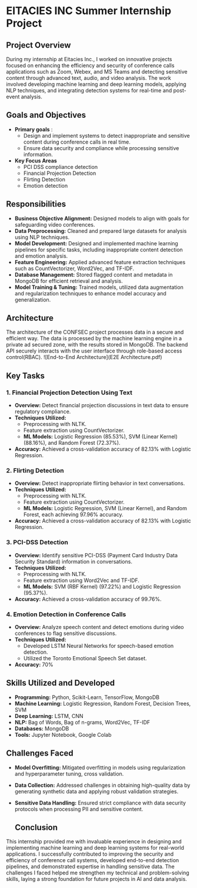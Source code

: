 # EITACIES INC Summer Internship Project

## Project Overview
During my internship at Eitacies Inc., I worked on innovative projects focused on enhancing the efficiency and security of conference calls applications such as Zoom, Webex, and MS Teams and detecting sensitive content through advanced text, audio, and video analysis. The work involved developing machine learning and deep learning models, applying NLP techniques, and integrating detection systems for real-time and post-event analysis.

## Goals and Objectives
- **Primary goals** :
  - Design and implement systems to detect inappropriate and sensitive content during conference calls in real time.
  - Ensure data security and compliance while processing sensitive information.
- **Key Focus Areas**
  - PCI DSS compliance detection
  - Financial Projection Detection
  - Flirting Detection
  - Emotion detection

## Responsibilities
- **Business Objective Alignment:** Designed models to align with goals for safeguarding video conferences.
- **Data Preprocessing:** Cleaned and prepared large datasets for analysis using NLP techniques.
- **Model Development:** Designed and implemented machine learning pipelines for specific tasks, including inappropriate content detection and emotion analysis.
- **Feature Engineering:** Applied advanced feature extraction techniques such as CountVectorizer, Word2Vec, and TF-IDF.
- **Database Management:** Stored flagged content and metadata in MongoDB for efficient retrieval and analysis.
- **Model Training & Tuning:** Trained models, utilized data augmentation and regularization techniques to enhance model accuracy and generalization.

## Architecture
The architecture of the CONFSEC project processes data in a secure and efficient way. The data is processed by the machine learning engine in a private ad secured zone, with the results stored in MongoDB. The backend API securely interacts with the user interface through role-based access control(RBAC).
![End-to-End Architecture](E2E Architecture.pdf)

## Key Tasks
### 1. Financial Projection Detection Using Text
- **Overview:** Detect financial projection discussions in text data to ensure regulatory compliance.
- **Techniques Utilized:**
  - Preprocessing with NLTK.
  - Feature extraction using CountVectorizer.
  - **ML Models:** Logistic Regression (85.53%), SVM (Linear Kernel) (88.16%), and Random Forest (72.37%).
- **Accuracy:** Achieved a cross-validation accuracy of 82.13% with Logistic Regression.
  

### 2. Flirting Detection
- **Overview:** Detect inappropriate flirting behavior in text conversations.
- **Techniques Utilized:**
  - Preprocessing with NLTK.
  - Feature extraction using CountVectorizer.
  - **ML Models:** Logistic Regression, SVM (Linear Kernel), and Random Forest, each achieving 97.96% accuracy.
- **Accuracy:** Achieved a cross-validation accuracy of 82.13% with Logistic Regression.

  
### 3. PCI-DSS Detection
- **Overview:**  Identify sensitive PCI-DSS (Payment Card Industry Data Security Standard) information in conversations.
- **Techniques Utilized:**
  - Preprocessing with NLTK.
  - Feature extraction using Word2Vec and TF-IDF.
  - **ML Models:** SVM (RBF Kernel) (97.22%) and Logistic Regression (95.37%).
- **Accuracy:** Achieved a cross-validation accuracy of 99.76%.

### 4. Emotion Detection in Conference Calls
- **Overview:** Analyze speech content and detect emotions during video conferences to flag sensitive discussions.
- **Techniques Utilized:**
  - Developed LSTM Neural Networks for speech-based emotion detection.
  - Utilized the Toronto Emotional Speech Set dataset.
- **Accuracy:** 70%

## Skills Utilized and Developed
- **Programming:** Python, Scikit-Learn, TensorFlow, MongoDB
- **Machine Learning:** Logistic Regression, Random Forest, Decision Trees, SVM
- **Deep Learning:** LSTM, CNN
- **NLP:** Bag of Words, Bag of n-grams, Word2Vec, TF-IDF
- **Databases:** MongoDB
- **Tools:** Jupyter Notebook, Google Colab

## Challenges Faced
- **Model Overfitting:** Mitigated overfitting in models using regularization and hyperparameter tuning, cross validation.
- **Data Collection:** Addressed challenges in obtaining high-quality data by generating synthetic data and applying robust validation strategies.
- **Sensitive Data Handling:** Ensured strict compliance with data security protocols when processing PII and sensitive content.

  ## Conclusion
This internship provided me with invaluable experience in designing and implementing machine learning and deep learning systems for real-world applications. I successfully contributed to improving the security and efficiency of conference call systems, developed end-to-end detection pipelines, and demonstrated expertise in handling sensitive data. The challenges I faced helped me strengthen my technical and problem-solving skills, laying a strong foundation for future projects in AI and data analysis.


  
